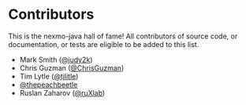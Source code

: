 # Contributors

This is the nexmo-java hall of fame! All contributors of source code, or
documentation, or tests are eligible to be added to this list. 

- Mark Smith ([@judy2k](https://github.com/judy2k))
- Chris Guzman ([@ChrisGuzman](https://github.com/ChrisGuzman))
- Tim Lytle ([@tjlitle](https://github.com/tjlitle))
- [@thepeachbeetle](https://github.com/thepeachbeetle)
- Ruslan Zaharov ([@ruXlab](https://github.com/ruXlab))
